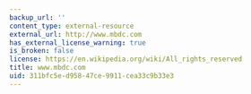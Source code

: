 ```yaml
---
backup_url: ''
content_type: external-resource
external_url: http://www.mbdc.com
has_external_license_warning: true
is_broken: false
license: https://en.wikipedia.org/wiki/All_rights_reserved
title: www.mbdc.com
uid: 311bfc5e-d958-47ce-9911-cea33c9b33e3
---
```

